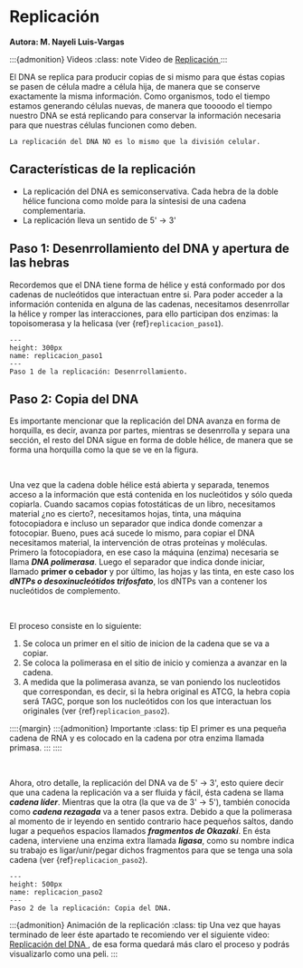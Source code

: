 # Replicación
**Autora: M. Nayeli Luis-Vargas**

:::{admonition} Videos
:class: note
Video de <a href = "https://drive.google.com/file/d/1YaQJrvrsS_nQoNvC2DM6hXse7lpKIRpz/view"> Replicación </a>
:::

El DNA se replica para producir copias de si mismo para que éstas copias se pasen de célula madre a célula hija, de manera que se conserve exactamente la misma información. Como organismos, todo el tiempo estamos generando células nuevas, de manera que toooodo el tiempo nuestro DNA se está replicando para conservar la información necesaria para que nuestras células funcionen como deben.

```{warning}
La replicación del DNA NO es lo mismo que la división celular.
```

## Características de la replicación

* La replicación del DNA es semiconservativa. Cada hebra de la doble hélice funciona como molde para la síntesisi de una cadena complementaria.
* La replicación lleva un sentido de 5' -> 3'


## Paso 1: Desenrrollamiento del DNA y apertura de las hebras

Recordemos que el DNA tiene forma de hélice y está conformado por dos cadenas de nucleótidos que interactuan entre si. Para poder acceder a la información contenida en alguna de las cadenas, necesitamos desenrrollar la hélice y romper las interacciones, para ello participan dos enzimas: la topoisomerasa y la helicasa (ver {ref}`replicacion_paso1`).

```{figure} ../images/dna_replicacion_paso1.png
---
height: 300px
name: replicacion_paso1
---
Paso 1 de la replicación: Desenrrollamiento.
```
## Paso 2: Copia del DNA

Es importante mencionar que la replicación del DNA avanza en forma de horquilla, es decir, avanza por partes, mientras se desenrrolla y separa una sección, el resto del DNA sigue en forma de doble hélice, de manera que se forma una horquilla como la que se ve en la figura.

<br>

Una vez que la cadena doble hélice está abierta y separada, tenemos acceso a la información que está contenida en los nucleótidos y sólo queda copiarla. Cuando sacamos copias fotostáticas de un libro, necesitamos material ¿no es cierto?, necesitamos hojas, tinta, una máquina fotocopiadora e incluso un separador que indica donde comenzar a fotocopiar. Bueno, pues acá sucede lo mismo, para copiar el DNA necesitamos material, la intervención de otras proteínas y moléculas. Primero la fotocopiadora, en ese caso la máquina (enzima) necesaria se llama ***DNA polimerasa***. Luego el separador que indica donde iniciar, llamado  **primer o cebador** y por último,  las hojas y las tinta, en este caso los ***dNTPs o desoxinucleótidos trifosfato***, los dNTPs van a contener los nucleótidos de complemento.

<br>

El proceso consiste en lo siguiente:
1. Se coloca un primer en el sitio de inicion de la cadena que se va a copiar.
2. Se coloca la polimerasa en el sitio de inicio y comienza a avanzar en la cadena.
3. A medida que la polimerasa avanza, se van poniendo los nucleotidos que correspondan, es decir, si la hebra original es ATCG, la hebra copia será TAGC, porque son los nucleótidos con los que interactuan los originales (ver {ref}`replicacion_paso2`).

::::{margin}
:::{admonition} Importante
:class: tip
El primer es una pequeña cadena de RNA y es colocado en la cadena por otra enzima llamada primasa.
:::
::::

<br>

Ahora, otro detalle, la replicación del DNA va de 5' -> 3', esto quiere decir que una cadena la replicación va a ser fluida y fácil, ésta cadena se llama ***cadena líder***. Mientras que la otra (la que va de 3' -> 5'), también conocida como ***cadena rezagada*** va a tener pasos extra. Debido a que la polimerasa al momento de ir leyendo en sentido contrario hace pequeños saltos, dando lugar a pequeños espacios llamados ***fragmentos de Okazaki***. En ésta cadena, interviene una enzima extra llamada ***ligasa***, como su nombre indica su trabajo es ligar/unir/pegar dichos fragmentos para que se tenga una sola cadena (ver {ref}`replicacion_paso2`).

```{figure} ../images/dna_replicacion_paso2.png
---
height: 500px
name: replicacion_paso2
---
Paso 2 de la replicación: Copia del DNA.
```
:::{admonition} Animación de la replicación
:class: tip
Una vez que hayas terminado de leer éste apartado te recomiendo ver el siguiente video: <a href = "https://www.youtube.com/watch?v=TNKWgcFPHqw"> Replicación del DNA </a>, de esa forma quedará más claro el proceso y podrás visualizarlo como una peli.
:::
